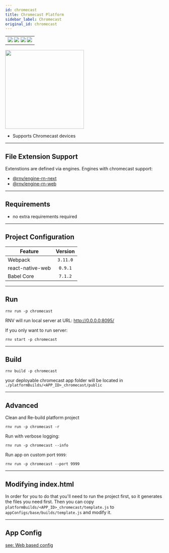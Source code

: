 ```yaml
---
id: chromecast
title: Chromecast Platform
sidebar_label: Chromecast
original_id: chromecast
---
```


<table>
  <tr>
  <td>
    <img src="https://img.shields.io/badge/Mac-yes-brightgreen.svg" />
    <img src="https://img.shields.io/badge/Windows-yes-brightgreen.svg" />
    <img src="https://img.shields.io/badge/Linux-yes-brightgreen.svg" />
    <img src="https://img.shields.io/badge/HostMode-yes-brightgreen.svg" />
  </td>
  </tr>
</table>

<img className="platform-image" src="/img/rnv_chromecast.gif" height="250"/>


- Supports Chromecast devices

---
## File Extension Support

<!--EXTENSION_SUPPORT_START-->

Extenstions are defined via engines. Engines with chromecast support: 
- [@rnv/engine-rn-next](../engines/engine-rn-next#extensions)
- [@rnv/engine-rn-web](../engines/engine-rn-web#extensions)

<!--EXTENSION_SUPPORT_END-->

---
## Requirements

- no extra requirements required

---
## Project Configuration

| Feature          | Version  |
| ---------------- | :------: |
| Webpack          | `3.11.0` |
| react-native-web | `0.9.1`  |
| Babel Core       | `7.1.2`  |

---
## Run

```
rnv run -p chromecast
```

RNV will run local server at URL: http://0.0.0.0:8095/

If you only want to run server:

```
rnv start -p chromecast
```

---
## Build

```
rnv build -p chromecast
```

your deployable chromecast app folder will be located in `./platformBuilds/<APP_ID>_chromecast/public`

---
## Advanced

Clean and Re-build platform project

```
rnv run -p chromecast -r
```

Run with verbose logging:

```
rnv run -p chromecast --info
```

Run app on custom port `9999`:

```
rnv run -p chromecast --port 9999
```

---
## Modifying index.html

In order for you to do that you'll need to run the project first, so it generates the files you need first. Then you can copy `platformBuilds/<APP_ID>_chromecast/template.js` to `appConfigs/base/builds/template.js` and modify it.

---
## App Config

[see: Web based config](../api/schemas/rnv.project.md)
